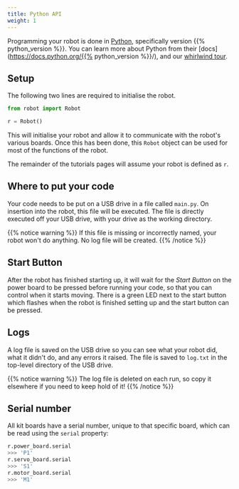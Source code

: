 ```yaml
---
title: Python API
weight: 1
---
```


Programming your robot is done in [Python](https://www.python.org/), specifically version {{% python_version %}}. You can learn more about Python from their [docs](https://docs.python.org/{{% python_version %}}/), and our [whirlwind tour](/tutorials/python-whirlwind-tour).

## Setup
The following two lines are required to initialise the robot.

```python
from robot import Robot

r = Robot()
```

This will initialise your robot and allow it to communicate with the robot's various boards. Once this has been done, this `Robot` object can be used for most of the functions of the robot.

The remainder of the tutorials pages will assume your robot is defined as `r`.

## Where to put your code
Your code needs to be put on a USB drive in a file called `main.py`. On insertion into the robot, this file will be executed. The file is directly executed off your USB drive, with your drive as the working directory.

{{% notice warning %}}
If this file is missing or incorrectly named, your robot won't do anything. No log file will be created.
{{% /notice %}}

## Start Button
After the robot has finished starting up, it will wait for the _Start Button_ on the power board to be pressed before running your code, so that you can control when it starts moving. There is a green LED next to the start button which flashes when the robot is finished setting up and the start button can be pressed.

## Logs
A log file is saved on the USB drive so you can see what your robot did, what it didn't do, and any errors it raised. The file is saved to `log.txt` in the top-level directory of the USB drive.

{{% notice warning %}}
The log file is deleted on each run, so copy it elsewhere if you need to keep hold of it!
{{% /notice %}}

## Serial number
All kit boards have a serial number, unique to that specific board, which can be read using the `serial` property:

```python
r.power_board.serial
>>> 'P1'
r.servo_board.serial
>>> 'S1'
r.motor_board.serial
>>> 'M1'
```
